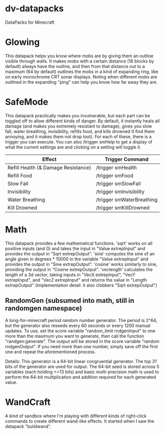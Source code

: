 # dv-datapacks
DataPacks for Minecraft

# Glowing
This datapack helps you know where mobs are by giving them an outline visible through walls. It makes mobs with a certain distance (16 blocks by default) always have the outline, and then from that distance out to a maximum (64 by default) outlines the mobs in a kind of expanding ring, like on early monochrome CRT sonar displays. Noting when different mobs are outlined in the expanding "ping" can help you know how far away they are.

# SafeMode
This datapack practically makes you invulnerable, but each part can be toggled off to allow different kinds of danger. By default, it instantly heals all damage (and makes you extremely resistant to damage), gives you slow fall, water breathing, invisibility, refills food, and kills drowned (I find them annoying, and it makes them not drop loot). For each of these, there is a trigger you can execute. You can also /trigger smHelp to get a display of what the current settings are and clicking on a setting will toggle it.

Effect | Trigger Command
------ | ---------------
Refill Health (& Damage Resistance) | /trigger smHealth
Refill Food | /trigger smFood
Slow Fall | /trigger smSlowFall
Invisibility | /trigger smInvisibility
Water Breathing | /trigger smWaterBreathing
Kill Drowned | /trigger smKillDrowned

# Math
This datapack provides a few mathematical functions. 'sqrt' works on all positive inputs (and 0) and takes the input in "Value extrepInput" and provides the output in "Sqrt extrepOutput". 'sine' computes the sine of an angle given in degrees * 10000 in the variable "Value extrepInput" and provides the output in "Sine extrepOutput". 'cosine' works similarly to sine, providing the output in "Cosine extrepOutput". 'veclength' calculates the length of a 3d vector, taking inputs in "VecX extrepInput", "VecY extrepInput", and "VecZ extrepInput" and returns the value in "Length extrepOutput" (implementation detail: it also clobbers "Sqrt extrepOutput")

## RandomGen (subsumed into math, still in randomgen namespace)
A long-for-minecraft period random number generator. The period is 2^64, but the generator also reseeds every 60 seconds or every 1200 manual updates.
To use, set the score variable "random_limit rndgenInput" to one more than the maximum you want to generate, then call the function "randgen:generate". The output will be stored in the score variable "random rndgenOutput". If you need more than one number, simply save off the first one and repeat the aforementioned process.

Details: This generator is a 64-bit linear congruential generator. The top 31 bits of the generator are used for output. The 64-bit seed is stored across 5 variables (each holding <=13 bits) and basic multi-precision math is used to perform the 64-bit multiplication and addition required for each generated value.

# WandCraft
A kind of sandbox where I'm playing with different kinds of right-click commands to create different wand-like effects. It started when I saw the datapack "buildwand".
